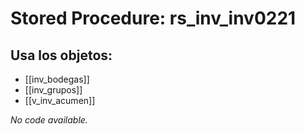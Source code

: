 # Stored Procedure: rs_inv_inv0221

## Usa los objetos:
- [[inv_bodegas]]
- [[inv_grupos]]
- [[v_inv_acumen]]

*No code available.*
